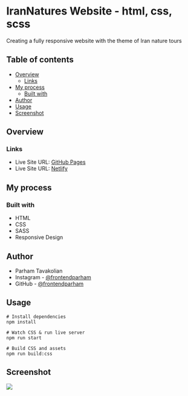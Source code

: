 # IranNatures Website - html, css, scss
Creating a fully responsive website with the theme of Iran nature tours

## Table of contents

- [Overview](#overview)
  - [Links](#links)
- [My process](#my-process)
  - [Built with](#built-with)
- [Author](#author)
- [Usage](#usage)
- [Screenshot](#screenshot)

## Overview

### Links

- Live Site URL: [GitHub Pages](https://frontendparham.github.io/Iran-Natures/)
- Live Site URL: [Netlify](https://iran-natures.netlify.app/)

## My process

### Built with

- HTML
- CSS
- SASS
- Responsive Design

## Author

- Parham Tavakolian
- Instagram - [@frontendparham](https://www.instagram.com/frontendparham)
- GitHub - [@frontendparham](https://www.github.com/frontendparham)

## Usage

```
# Install dependencies
npm install

# Watch CSS & run live server
npm run start

# Build CSS and assets
npm run build:css
```

## Screenshot

![](./screenshot.png)
